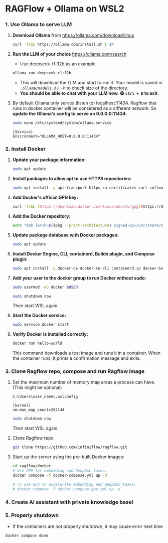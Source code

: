 # RAGFlow + Ollama on WSL2

### 1. Use Ollama to serve LLM
1. **Download Ollama** from https://ollama.com/download/linux
   ```bash
   curl -fsSL https://ollama.com/install.sh | sh
   ```

2. **Run the LLM of your choice** https://ollama.com/search
    - Use deepseek-r1:32b as an example
   ```bash
   ollama run deepseek-r1:32b
   ```
    - This will download the LLM and start to run it. Your model is saved in `.ollama/models`. `du -h` to check size of the directory.
    - **You should be able to chat with your LLM now. :smiley: `ctrl + D` to exit**.

3. By default Ollama only serves (listen to) localhost:11434. Ragflow that runs in docker container will be considered as a different network. So **update the Ollama's config to serve on 0.0.0.0:11434**:
   ```bash
   sudo nano /etc/systemd/system/ollama.service
   ```
   ```
   [Service]
   Environment="OLLAMA_HOST=0.0.0.0:11434"
   ```

### 2. Install Docker
1.  **Update your package information:**
    ```bash
    sudo apt update
    ```

2.  **Install packages to allow apt to use HTTPS repositories:**
    ```bash
    sudo apt install -y apt-transport-https ca-certificates curl software-properties-common
    ```

3.  **Add Docker's official GPG key:**
    ```bash
    curl -fsSL [https://download.docker.com/linux/ubuntu/gpg](https://download.docker.com/linux/ubuntu/gpg) | sudo gpg --dearmor -o /usr/share/keyrings/docker-archive-keyring.gpg
    ```

4.  **Add the Docker repository:**
    ```bash
    echo "deb [arch=$(dpkg --print-architecture) signed-by=/usr/share/keyrings/docker-archive-keyring.gpg] [https://download.docker.com/linux/ubuntu](https://download.docker.com/linux/ubuntu) $(lsb_release -cs) stable" | sudo tee /etc/apt/sources.list.d/docker.list > /dev/null
    ```

5.  **Update package database with Docker packages:**
    ```bash
    sudo apt update
    ```

6.  **Install Docker Engine, CLI, containerd, Buildx plugin, and Compose plugin:**
    ```bash
    sudo apt install -y docker-ce docker-ce-cli containerd.io docker-buildx-plugin docker-compose-plugin
    ```

7.  **Add your user to the docker group to run Docker without sudo:**
    ```bash
    sudo usermod -aG docker $USER
    ```
    ```bash
    sudo shutdown now
    ```
    Then start WSL again.

8.  **Start the Docker service:**
    ```bash
    sudo service docker start
    ```

9.  **Verify Docker is installed correctly:**
    ```bash
    docker run hello-world
    ```
    This command downloads a test image and runs it in a container. When the container runs, it prints a confirmation message and exits.

### 3. Clone Ragflow repo, compose and run Ragflow image
1. Set the maximum number of memory map areas a process can have. (This might be optional)
   ```
   C:\Users\user_name\.wslconfig
   ```
   ```
   [kernel]
   vm.max_map_count=262144
   ```
   ```bash
   sudo shutdown now
   ```
   Then start WSL again.

2. Clone Ragflow repo
   ```bash
   git clone https://github.com/infiniflow/ragflow.git
   ```

3. Start up the server using the pre-built Docker images:
   ```bash
   cd ragflow/docker
   # Use CPU for embedding and DeepDoc tasks:
   docker compose -f docker-compose.yml up -d

   # To use GPU to accelerate embedding and DeepDoc tasks:
   # docker compose -f docker-compose-gpu.yml up -d
   ```

### 4. Create AI assistant with private knowledge base!


### 5. Properly shutdown
   - If the containers are not properly shutdown, it may cause error next time 
   ```bash
   docker compose down
   ```